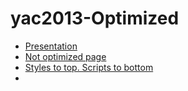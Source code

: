 yac2013-Optimized
=================

<ul>
	<li><a href="http://bakayanton.github.io/yac2013-Optimized">Presentation</a></li>
	<li><a href="http://bakayanton.github.io/yac2013-Optimized/not-optimized">Not optimized page</a></li>
	<li><a href="http://bakayanton.github.io/yac2013-Optimized/optimization-1">Styles to top. Scripts to bottom</a></li>
	<li><a href="http://bakayanton.github.io/yac2013-Optimized/"></a></li>
</ul>
